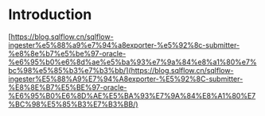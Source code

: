 # Introduction

[https://blog.sqlflow.cn/sqlflow-ingester%e5%88%a9%e7%94%a8exporter-%e5%92%8c-submitter-%e8%8e%b7%e5%be%97-oracle-%e6%95%b0%e6%8d%ae%e5%ba%93%e7%9a%84%e8%a1%80%e7%bc%98%e5%85%b3%e7%b3%bb/](https://blog.sqlflow.cn/sqlflow-ingester%E5%88%A9%E7%94%A8exporter-%E5%92%8C-submitter-%E8%8E%B7%E5%BE%97-oracle-%E6%95%B0%E6%8D%AE%E5%BA%93%E7%9A%84%E8%A1%80%E7%BC%98%E5%85%B3%E7%B3%BB/)
